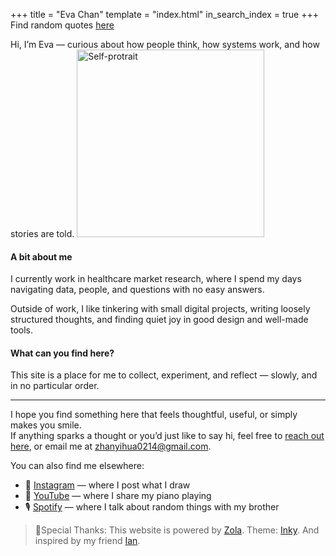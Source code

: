 +++
title = "Eva Chan"
template = "index.html"
in_search_index = true
+++
Find random quotes [here](/quotes)

Hi, I’m Eva — curious about how people think, how systems work, and how stories are told. 
<img src="M.jpg" alt="Self-protrait" style="max-width: 100%; width: 300px;">

#### A bit about me
I currently work in healthcare market research, where I spend my days navigating data, people, and questions with no easy answers.

Outside of work, I like tinkering with small digital projects, writing loosely structured thoughts, and finding quiet joy in good design and well-made tools. 

#### What can you find here?
This site is a place for me to collect, experiment, and reflect — slowly, and in no particular order.

---

I hope you find something here that feels thoughtful, useful, or simply makes you smile.  
If anything sparks a thought or you’d just like to say hi, feel free to [reach out here](/contact), or email me at [zhanyihua0214@gmail.com](mailto:zhanyihua0214@gmail.com).

You can also find me elsewhere:
- 🎨 [Instagram](https://instagram.com/dreamdrawlive) — where I post what I draw  
- 🎹 [YouTube](https://youtube.com/yourchannel) — where I share my piano playing  
- 🎙 [Spotify](https://open.spotify.com/show/4FxDhsQzcix9HilXehBJVS?si=25b269c82dce4f06) — where I talk about random things with my brother

> 💐Special Thanks: This website is powered by <a target="_blank" href="https://getzola.org/">Zola</a>. Theme: <a target="_blank" href="https://github.com/jimmyff/zola-inky"> Inky</a>. And inspired by my friend <a target="_blank" href="https://ianhsiao.xyz">Ian</a>.




